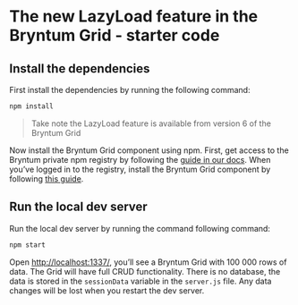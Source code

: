 # The new LazyLoad feature in the Bryntum Grid - starter code

## Install the dependencies

First install the dependencies by running the following command:

```bash
npm install
```

> Take note the LazyLoad feature is available from version 6 of the Bryntum Grid

Now install the Bryntum Grid component using npm. First, get access to the Bryntum private npm registry by following the [guide in our docs](https://www.bryntum.com/products/grid/docs/guide/Grid/quick-start/javascript-npm#access-to-npm-registry). When you’ve logged in to the registry, install the Bryntum Grid component by following [this guide](https://www.bryntum.com/products/grid/docs/guide/Grid/quick-start/javascript-npm#install-component). 

## Run the local dev server

Run the local dev server by running the command following command:

```bash
npm start
```

Open [http://localhost:1337/](http://localhost:1337/), you’ll see a Bryntum Grid with 100 000 rows of data. The Grid will have full CRUD functionality. There is no database, the data is stored in the `sessionData` variable in the `server.js` file. Any data changes will be lost when you restart the dev server. 